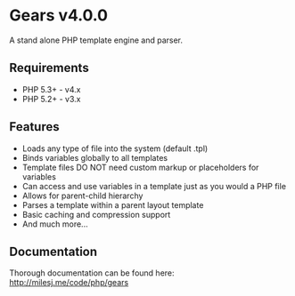# Gears v4.0.0 #

A stand alone PHP template engine and parser.

## Requirements ##

* PHP 5.3+ - v4.x
* PHP 5.2+ - v3.x

## Features ##

* Loads any type of file into the system (default .tpl)
* Binds variables globally to all templates
* Template files DO NOT need custom markup or placeholders for variables
* Can access and use variables in a template just as you would a PHP file
* Allows for parent-child hierarchy
* Parses a template within a parent layout template
* Basic caching and compression support
* And much more...

## Documentation ##

Thorough documentation can be found here: http://milesj.me/code/php/gears
